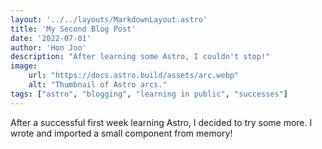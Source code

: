 ```yaml
---
layout: '../../layouts/MarkdownLayout.astro'
title: 'My Second Blog Post'
date: '2022-07-01'
author: 'Hon Joo'
description: "After learning some Astro, I couldn't stop!"
image:
    url: "https://docs.astro.build/assets/arc.webp"
    alt: "Thumbnail of Astro arcs."
tags: ["astro", "blogging", "learning in public", "successes"]
---
```

After a successful first week learning Astro, I decided to try some more. I wrote and imported a small component from memory!